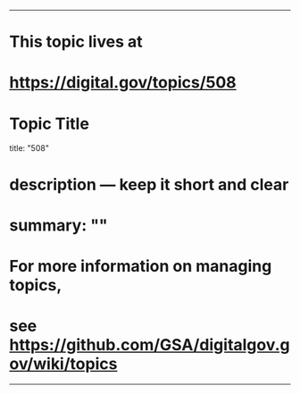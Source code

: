 
---
# This topic lives at
# https://digital.gov/topics/508

# Topic Title
title: "508"

# description — keep it short and clear
# summary: ""


# For more information on managing topics,
# see https://github.com/GSA/digitalgov.gov/wiki/topics
---